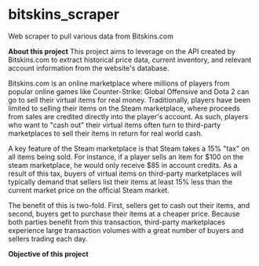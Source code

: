 # bitskins_scraper
Web scraper to pull various data from Bitskins.com

**About this project**
This project aims to leverage on the API created by Bitskins.com to extract historical price data, current inventory, and relevant account information from the website's database. 

Bitskins.com is an online marketplace where millions of players from popular online games like Counter-Strike: Global Offensive and Dota 2 can go to sell their virtual items for real money. Traditionally, players have been limited to selling their items on the Steam marketplace, where proceeds from sales are credited directly into the player's account. As such, players who want to "cash out" their virtual items often turn to third-party marketplaces to sell their items in return for real world cash. 

A key feature of the Steam marketplace is that Steam takes a 15% "tax" on all items being sold. For instance, if a player sells an item for $100 on the steam marketplace, he would only receive $85 in account credits. As a result of this tax, buyers of virtual items on third-party marketplaces will typically demand that sellers list their items at least 15% less than the current market price on the official Steam market. 

The benefit of this is two-fold. First, sellers get to cash out their items, and second, buyers get to purchase their items at a cheaper price. Because both parties benefit from this transaction, third-party marketplaces experience large transaction volumes with a great number of buyers and sellers trading each day. 

**Objective of this project**
